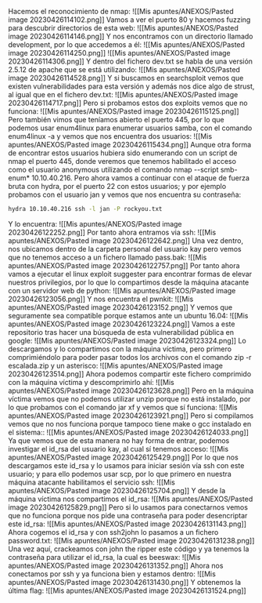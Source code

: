 Hacemos el reconocimiento de nmap:
![[Mis apuntes/ANEXOS/Pasted image 20230426114102.png]]
Vamos a ver el puerto 80 y hacemos fuzzing para descubrir directorios de esta web:
![[Mis apuntes/ANEXOS/Pasted image 20230426114146.png]]
Y nos encontramos con un directorio llamado development, por lo que accedemos a él:
![[Mis apuntes/ANEXOS/Pasted image 20230426114250.png]]
![[Mis apuntes/ANEXOS/Pasted image 20230426114306.png]]
Y dentro del fichero dev.txt se habla de una versión 2.5.12 de apache que se está utilizando:
![[Mis apuntes/ANEXOS/Pasted image 20230426114528.png]]
Y si buscamos en searchsploit vemos que existen vulnerabilidades para esta versión y además nos dice algo de strust, al igual que en el fichero dev.txt:
![[Mis apuntes/ANEXOS/Pasted image 20230426114717.png]]
Pero si probamos estos dos exploits vemos que no funciona:
![[Mis apuntes/ANEXOS/Pasted image 20230426115125.png]]
Pero también vimos que teníamos abierto el puerto 445, por lo que podemos usar enum4linux para enumerar usuarios samba, con el comando enum4linux -a y vemos que nos encuentra dos usuarios:
![[Mis apuntes/ANEXOS/Pasted image 20230426115434.png]]
Aunque otra forma de encontrar estos usuarios hubiera sido enumerando con un script de nmap el puerto 445, donde veremos que tenemos habilitado el acceso como el usuario anonymous utilizando el comando nmap --script smb-enum* 10.10.40.216. Pero ahora vamos a continuar con el ataque de fuerza bruta con hydra,  por el puerto 22 con estos usuarios; y por ejemplo probamos con el usuario jan y vemos que nos encuentra su contraseña:
```bash
hydra 10.10.40.216 ssh -l jan -P rockyou.txt
```
Y lo encuentra:
![[Mis apuntes/ANEXOS/Pasted image 20230426122252.png]]
Por tanto ahora entramos via ssh:
![[Mis apuntes/ANEXOS/Pasted image 20230426122642.png]]
Una vez dentro, nos ubicamos dentro de la carpeta personal del usuario kay pero vemos que no tenemos acceso a un fichero llamado pass.bak:
![[Mis apuntes/ANEXOS/Pasted image 20230426122757.png]]
Por tanto ahora vamos a ejecutar el linux exploit suggester para encontrar formas de elevar nuestros privilegios, por lo que lo compartimos desde la máquina atacante con un servidor web de python:
![[Mis apuntes/ANEXOS/Pasted image 20230426123056.png]]
Y nos encuentra el pwnkit:
![[Mis apuntes/ANEXOS/Pasted image 20230426123152.png]]
Y vemos que seguramente sea compatible porque estamos ante un ubuntu 16.04:
![[Mis apuntes/ANEXOS/Pasted image 20230426123224.png]]
Vamos a este repositorio tras hacer una búsqueda de esta vulnerabilidad pública en google:
![[Mis apuntes/ANEXOS/Pasted image 20230426123324.png]]
Lo descargamos y lo compartimos con la máquina víctima, pero primero comprimiéndolo para poder pasar todos los archivos con el comando zip -r escalada.zip y un asterisco:
![[Mis apuntes/ANEXOS/Pasted image 20230426123514.png]]
Ahora podemos compartir este fichero comprimido con la máquina víctima y descomprimirlo ahí:
![[Mis apuntes/ANEXOS/Pasted image 20230426123628.png]]
Pero en la máquina víctima vemos que no podemos utilizar unzip porque no está instalado, por lo que probamos con el comando jar xf y vemos que sí funciona:
![[Mis apuntes/ANEXOS/Pasted image 20230426123921.png]]
Pero si compilamos vemos que no nos funciona porque tampoco tiene make o gcc instalado en el sistema::
![[Mis apuntes/ANEXOS/Pasted image 20230426124033.png]]
Ya que vemos que de esta manera no hay forma de entrar, podemos investigar el id_rsa del usuario kay, al cual sí tenemos acceso:
![[Mis apuntes/ANEXOS/Pasted image 20230426125429.png]]
Por lo que nos descargamos este id_rsa y lo usamos para iniciar sesión vía ssh con este usuario; y para ello podemos usar scp, por lo que primero en nuestra máquina atacante habilitamos el servicio ssh:
![[Mis apuntes/ANEXOS/Pasted image 20230426125704.png]]
Y desde la máquina víctima nos compartimos el id_rsa:
![[Mis apuntes/ANEXOS/Pasted image 20230426125829.png]]
Pero si lo usamos para conectarnos vemos que no funciona porque nos pide una contraseña para poder desencriptar este id_rsa:
![[Mis apuntes/ANEXOS/Pasted image 20230426131143.png]]
Ahora cogemos el id_rsa y con ssh2john lo pasamos a un fichero password.txt:
![[Mis apuntes/ANEXOS/Pasted image 20230426131238.png]]
Una vez aquí, crackeamos con john the ripper este código y ya tenemos la contraseña para utilizar el id_rsa, la cual es beeswax:
![[Mis apuntes/ANEXOS/Pasted image 20230426131352.png]]
Ahora nos conectamos por ssh y ya funciona bien y estamos dentro:
![[Mis apuntes/ANEXOS/Pasted image 20230426131430.png]]
Y obtenemos la última flag:
![[Mis apuntes/ANEXOS/Pasted image 20230426131524.png]]

